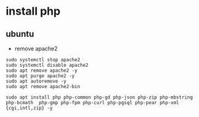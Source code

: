 # install php

## ubuntu 

* remove apache2
```
sudo systemctl stop apache2
sudo systemctl disable apache2
sudo apt remove apache2 -y
sudo apt purge apache2 -y
sudo apt autoremove -y
sudo apt remove apache2-bin
```

```
sudo apt install php php-common php-gd php-json php-zip php-mbstring php-bcmath  php-gmp php-fpm php-curl php-pgsql php-pear php-xml {cgi,intl,zip} -y
```